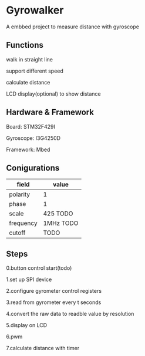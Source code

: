 # Gyrowalker
A embbed project to measure distance with gyroscope
## Functions
walk in straight line

support different speed

calculate distance

LCD display(optional) to show distance

## Hardware & Framework
Board: STM32F429I

Gyroscope: I3G4250D

Framework: Mbed

## Conigurations
| field      | value |
| ----------- | ----------- |
| polarity      | 1       |
| phase   | 1        |
| scale   | 425 TODO      |
| frequency   | 1MHz TODO       |
|cutoff | TODO|


## Steps
0.button control start(todo)

1.set up SPI device

2.configure gyrometer control registers

3.read from gyrometer every t seconds

4.convert the raw data to readble value by resolution

5.display on LCD

6.pwm

7.calculate distance with timer

